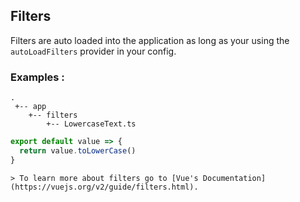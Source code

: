 ## Filters

Filters are auto loaded into the application as long as your using the `autoLoadFilters` provider in your config.

### Examples :

    .
     +-- app
        +-- filters
            +-- LowercaseText.ts


```js
export default value => {
  return value.toLowerCase()
}
```

    > To learn more about filters go to [Vue's Documentation](https://vuejs.org/v2/guide/filters.html).
